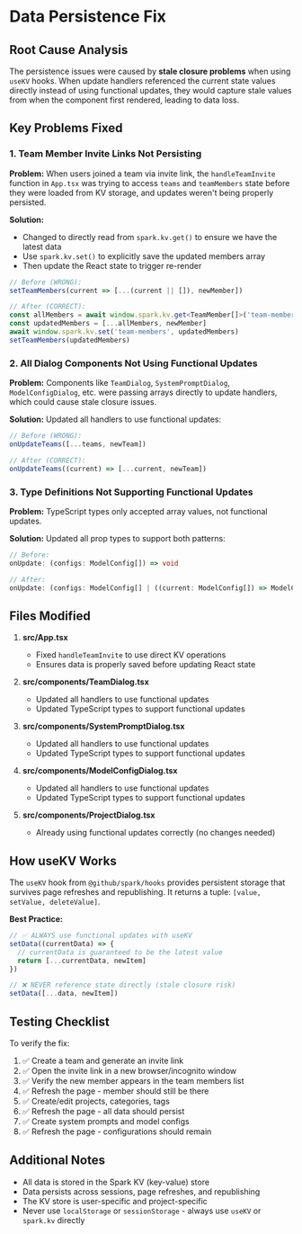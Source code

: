 # Data Persistence Fix

## Root Cause Analysis

The persistence issues were caused by **stale closure problems** when using `useKV` hooks. When update handlers referenced the current state values directly instead of using functional updates, they would capture stale values from when the component first rendered, leading to data loss.

## Key Problems Fixed

### 1. Team Member Invite Links Not Persisting
**Problem:** When users joined a team via invite link, the `handleTeamInvite` function in `App.tsx` was trying to access `teams` and `teamMembers` state before they were loaded from KV storage, and updates weren't being properly persisted.

**Solution:** 
- Changed to directly read from `spark.kv.get()` to ensure we have the latest data
- Use `spark.kv.set()` to explicitly save the updated members array
- Then update the React state to trigger re-render

```typescript
// Before (WRONG):
setTeamMembers(current => [...(current || []), newMember])

// After (CORRECT):
const allMembers = await window.spark.kv.get<TeamMember[]>('team-members') || []
const updatedMembers = [...allMembers, newMember]
await window.spark.kv.set('team-members', updatedMembers)
setTeamMembers(updatedMembers)
```

### 2. All Dialog Components Not Using Functional Updates
**Problem:** Components like `TeamDialog`, `SystemPromptDialog`, `ModelConfigDialog`, etc. were passing arrays directly to update handlers, which could cause stale closure issues.

**Solution:** Updated all handlers to use functional updates:

```typescript
// Before (WRONG):
onUpdateTeams([...teams, newTeam])

// After (CORRECT):
onUpdateTeams((current) => [...current, newTeam])
```

### 3. Type Definitions Not Supporting Functional Updates
**Problem:** TypeScript types only accepted array values, not functional updates.

**Solution:** Updated all prop types to support both patterns:

```typescript
// Before:
onUpdate: (configs: ModelConfig[]) => void

// After:
onUpdate: (configs: ModelConfig[] | ((current: ModelConfig[]) => ModelConfig[])) => void
```

## Files Modified

1. **src/App.tsx**
   - Fixed `handleTeamInvite` to use direct KV operations
   - Ensures data is properly saved before updating React state

2. **src/components/TeamDialog.tsx**
   - Updated all handlers to use functional updates
   - Updated TypeScript types to support functional updates

3. **src/components/SystemPromptDialog.tsx**
   - Updated all handlers to use functional updates
   - Updated TypeScript types to support functional updates

4. **src/components/ModelConfigDialog.tsx**
   - Updated all handlers to use functional updates
   - Updated TypeScript types to support functional updates

5. **src/components/ProjectDialog.tsx**
   - Already using functional updates correctly (no changes needed)

## How useKV Works

The `useKV` hook from `@github/spark/hooks` provides persistent storage that survives page refreshes and republishing. It returns a tuple: `[value, setValue, deleteValue]`.

**Best Practice:**
```typescript
// ✅ ALWAYS use functional updates with useKV
setData((currentData) => {
  // currentData is guaranteed to be the latest value
  return [...currentData, newItem]
})

// ❌ NEVER reference state directly (stale closure risk)
setData([...data, newItem])
```

## Testing Checklist

To verify the fix:

1. ✅ Create a team and generate an invite link
2. ✅ Open the invite link in a new browser/incognito window
3. ✅ Verify the new member appears in the team members list
4. ✅ Refresh the page - member should still be there
5. ✅ Create/edit projects, categories, tags
6. ✅ Refresh the page - all data should persist
7. ✅ Create system prompts and model configs
8. ✅ Refresh the page - configurations should remain

## Additional Notes

- All data is stored in the Spark KV (key-value) store
- Data persists across sessions, page refreshes, and republishing
- The KV store is user-specific and project-specific
- Never use `localStorage` or `sessionStorage` - always use `useKV` or `spark.kv` directly
